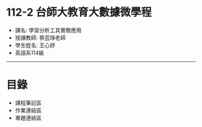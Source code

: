 112-2 台師大教育大數據微學程
======
- 課名: 學習分析工具實務應用
- 授課教師: 蔡芸琤老師
- 學生姓名: 王心妤
- 英語系114級
----------
目錄
====
* 課程筆記區
* 作業連結區
* 專題連結區

